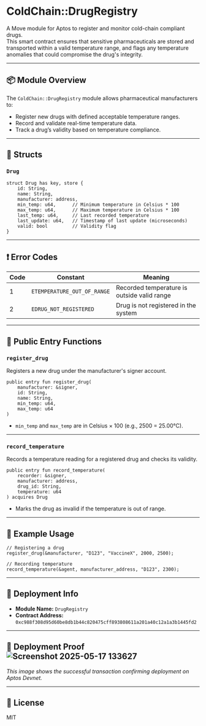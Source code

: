 # ColdChain::DrugRegistry

A Move module for Aptos to register and monitor cold-chain compliant drugs.  
This smart contract ensures that sensitive pharmaceuticals are stored and transported within a valid temperature range, and flags any temperature anomalies that could compromise the drug's integrity.

---

## 📦 Module Overview

The `ColdChain::DrugRegistry` module allows pharmaceutical manufacturers to:

- Register new drugs with defined acceptable temperature ranges.
- Record and validate real-time temperature data.
- Track a drug’s validity based on temperature compliance.

---

## 🧱 Structs

### `Drug`

```move
struct Drug has key, store {
    id: String,
    name: String,
    manufacturer: address,
    min_temp: u64,      // Minimum temperature in Celsius * 100
    max_temp: u64,      // Maximum temperature in Celsius * 100
    last_temp: u64,     // Last recorded temperature
    last_update: u64,   // Timestamp of last update (microseconds)
    valid: bool         // Validity flag
}
```

---

## ❗ Error Codes

| Code | Constant                     | Meaning                                      |
|------|------------------------------|----------------------------------------------|
| 1    | `ETEMPERATURE_OUT_OF_RANGE`  | Recorded temperature is outside valid range |
| 2    | `EDRUG_NOT_REGISTERED`       | Drug is not registered in the system         |

---

## 🔧 Public Entry Functions

### `register_drug`

Registers a new drug under the manufacturer's signer account.

```move
public entry fun register_drug(
    manufacturer: &signer,
    id: String,
    name: String,
    min_temp: u64,
    max_temp: u64
)
```

- `min_temp` and `max_temp` are in Celsius × 100 (e.g., 2500 = 25.00°C).

---

### `record_temperature`

Records a temperature reading for a registered drug and checks its validity.

```move
public entry fun record_temperature(
    recorder: &signer,
    manufacturer: address,
    drug_id: String,
    temperature: u64
) acquires Drug
```

- Marks the drug as invalid if the temperature is out of range.

---

## 🧪 Example Usage

```move
// Registering a drug
register_drug(&manufacturer, "D123", "VaccineX", 2000, 2500);

// Recording temperature
record_temperature(&agent, manufacturer_address, "D123", 2300);
```

---

## 📄 Deployment Info

- **Module Name:** `DrugRegistry`
- **Contract Address:** `0xc988f308d95d60be8db1b44c820475cff893808611a201a40c12a1a3b1445fd2`

---

## 📸 Deployment Proof![Screenshot 2025-05-17 133627](https://github.com/user-attachments/assets/6d2d7be7-4a46-476d-98ce-56904f2a17b2)




_This image shows the successful transaction confirming deployment on Aptos Devnet._

---

## 📜 License

MIT
